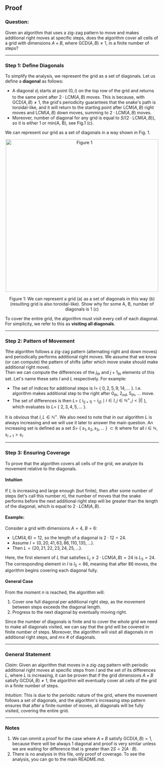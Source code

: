 ## Proof

### Question:
Given an algorithm that uses a zig-zag pattern to move and makes additional right moves at specific steps, does the algorithm cover all cells of a grid with dimensions $A \times B$, where $\text{GCD}(A, B) \neq 1$, in a finite number of steps?

---

### Step 1: Define Diagonals
To simplify the analysis, we represent the grid as a set of diagonals. Let us define a **diagonal** as follows:  
- A diagonal $d_i$ starts at point $(0, i)$ on the top row of the grid and returns to the same point after $2 \cdot \text{LCM}(A, B)$ moves. This is because, with $\text{GCD}(A, B) \neq 1$, the grid's periodicity guarantees that the snake's path is toroidal-like, and it will return to the starting point after $\text{LCM}(A, B)$ right moves and $\text{LCM}(A, B)$ down moves, summing to $2 \cdot \text{LCM}(A, B)$ moves. 
- Moreover, number of diagonal for any grid is equal to $S / (2 \cdot \text{LCM}(A, B))$, so it is either 1 or min(A, B), see Fig.1 (c). 

We can represent our grid as a set of diagonals in a way shown in Fig. 1. 

<p align="center">
  <img src="https://github.com/user-attachments/assets/3650dc39-5560-41a6-8391-06d45371959a" width="500" title="Figure 1">
</p>
<p align="center">Figure 1: We can represent a grid (a) as a set of diagonals in this way (b) (resulting grid is also toroidal-like). Show why for some A, B, number of diagonals is 1 (c)</p>

To cover the entire grid, the algorithm must visit every cell of each diagonal. For simplicity, we refer to this as **visiting all diagonals**.

---

### Step 2: Pattern of Movement
Tthe algorithm follows a zig-zag pattern (alternating right and down moves) and periodically performs additional right moves. We assume that we know (or can compute) the pattern of shifts (after which move snake should make additional right move). </br>
Then we can compute the differences of the $j_{th}$ and $j+1_{th}$ elements of this set. Let's name these sets $I$ and $L$ respectively. For example:
- The set of indices for additional steps is $I =$ { $0, 2, 5, 9, 14, ...$ }. I.e. algorithm makes additional step to the right after $0_{th}$, $2_{nd}$, $5_{th}$, ... move.
- The set of differences is then $L =$ { $i_{(j+1)} - i_{(j)} \mid i \in I, j \in \mathbb{N^+}, j < |I|$ }, which evaluates to $L =$ { $2, 3, 4, 5, ...$ }.

It is obvious that $I, L \in \mathbb{N^+}$.
We also need to note that in our algorithm $L$ is always increasing and we will use it later to answer the main question. 
An increasing set is defined as a set $S =$ { $s_1, s_2, s_3, \dots$ } $\subset \mathbb{R}$ where for all $i \in \mathbb{N}$, $s_{i+1} > s_i$.

---

### Step 3: Ensuring Coverage
To prove that the algorithm covers all cells of the grid, we analyze its movement relative to the diagonals.
#### **Intuition** 
If $L$ is increasing and large enough (but finite), then after some number of steps (let's call this number $n$), the number of moves that the snake performs before the next additional right step will be greater than the length of the diagonal, which is equal to $2 \cdot LCM(A, B)$. 

#### **Example**:
Consider a grid with dimensions $A = 4$, $B = 6$:  
- $\text{LCM}(4, 6) = 12$, so the length of a diagonal is $2 \cdot 12 = 24$.  
- Assume $I = \{0, 20, 41, 63, 86, 110, 135, \dots\}$.  
- Then $L = \{20, 21, 22, 23, 24, 25, \dots\}$.  

Here, the first element of $L$ that satisfies $L_j \geq 2 \cdot \text{LCM}(A, B) = 24$ is $L_5 = 24$. The corresponding element in $I$ is $I_5 = 86$, meaning that after 86 moves, the algorithm begins covering each diagonal fully.

#### **General Case**
From the moment $n$ is reached, the algorithm will:  
1. Cover one full diagonal per additional right step, as the movement between steps exceeds the diagonal length.  
2. Progress to the next diagonal by eventually moving right.

Since the number of diagonals is finite and to cover the whole grid we need to make all diagonals visited, we can say that the grid will be covered in finite number of steps. Moreover, the algorithm will visit all diagonals in $m$ additional right steps, and $m \leq$ # $\text{of diagonals}$.

---

### General Statement

*Claim*: Given an algorithm that moves in a zig-zag pattern with periodic additional right moves at specific steps from $I$ and the set of its differences $L$, where $L$ is increasing, it can be proven that if the grid dimensions $A \times B$ satisfy $\text{GCD}(A, B) \neq 1$, the algorithm will eventually cover all cells of the grid in a finite number of steps. </br>

*Intuition*: This is due to the periodic nature of the grid, where the movement follows a set of diagonals, and the algorithm's increasing step pattern ensures that after a finite number of moves, all diagonals will be fully visited, covering the entire grid.

---

### Notes
1. We can ommit a proof for the case where $A \times B$ satisfy $\text{GCD}(A, B) = 1$, because there will be always 1 diagonal and proof is very similar unless we are waiting for difference that is greater than $2S = 2(A \cdot B)$.
2. There is no analysis in this file, only proof of coverage. To see the analysis, you can go to the main README.md. 
